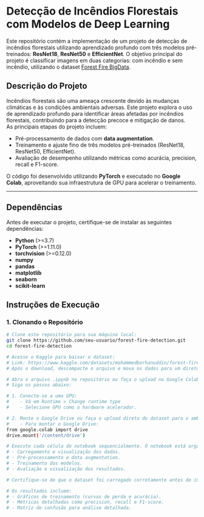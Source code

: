# **Detecção de Incêndios Florestais com Modelos de Deep Learning**

Este repositório contém a implementação de um projeto de detecção de incêndios florestais utilizando aprendizado profundo com três modelos pré-treinados: **ResNet18**, **ResNet50** e **EfficientNet**. O objetivo principal do projeto é classificar imagens em duas categorias: com incêndio e sem incêndio, utilizando o dataset [Forest Fire BigData](https://www.kaggle.com/datasets/mohammedborhanuddin/forest-fire-bigdata).

## **Descrição do Projeto**

Incêndios florestais são uma ameaça crescente devido às mudanças climáticas e às condições ambientais adversas. Este projeto explora o uso de aprendizado profundo para identificar áreas afetadas por incêndios florestais, contribuindo para a detecção precoce e mitigação de danos.  
As principais etapas do projeto incluem:
- Pré-processamento de dados com **data augmentation**.
- Treinamento e ajuste fino de três modelos pré-treinados (ResNet18, ResNet50, EfficientNet).
- Avaliação de desempenho utilizando métricas como acurácia, precision, recall e F1-score.

O código foi desenvolvido utilizando **PyTorch** e executado no **Google Colab**, aproveitando sua infraestrutura de GPU para acelerar o treinamento.

---

## **Dependências**

Antes de executar o projeto, certifique-se de instalar as seguintes dependências:

- **Python** (>=3.7)
- **PyTorch** (>=1.11.0)
- **torchvision** (>=0.12.0)
- **numpy**
- **pandas**
- **matplotlib**
- **seaborn**
- **scikit-learn**

## **Instruções de Execução**

### 1. **Clonando o Repositório**
```bash
# Clone este repositório para sua máquina local:
git clone https://github.com/seu-usuario/forest-fire-detection.git
cd forest-fire-detection

# Acesse o Kaggle para baixar o dataset:
# Link: https://www.kaggle.com/datasets/mohammedborhanuddin/forest-fire-bigdata
# Após o download, descompacte o arquivo e mova os dados para um diretório local.

# Abra o arquivo .ipynb no repositório ou faça o upload no Google Colab.
# Siga os passos abaixo:

# 1. Conecte-se a uma GPU:
#    - Vá em Runtime > Change runtime type
#    - Selecione GPU como o hardware acelerador.

# 2. Monte o Google Drive ou faça o upload direto do dataset para o ambiente do Colab.
#    - Para montar o Google Drive:
from google.colab import drive
drive.mount('/content/drive')

# Execute cada célula do notebook sequencialmente. O notebook está organizado em seções:
# - Carregamento e visualização dos dados.
# - Pré-processamento e data augmentation.
# - Treinamento dos modelos.
# - Avaliação e visualização dos resultados.

# Certifique-se de que o dataset foi carregado corretamente antes de iniciar o treinamento.

# Os resultados incluem:
# - Gráficos de treinamento (curvas de perda e acurácia).
# - Métricas detalhadas como precision, recall e F1-score.
# - Matriz de confusão para análise detalhada.


